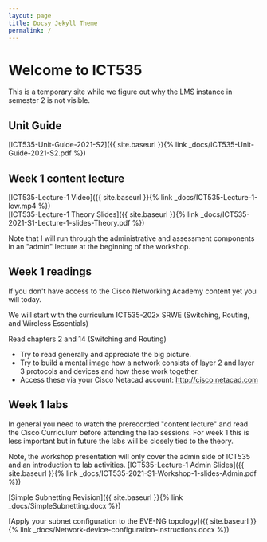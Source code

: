 ```yaml
---
layout: page
title: Docsy Jekyll Theme
permalink: /
---
```


# Welcome to ICT535

This is a temporary site while we figure out why the LMS instance in semester 2 is not visible.

## Unit Guide

[ICT535-Unit-Guide-2021-S2]({{ site.baseurl }}{% link _docs/ICT535-Unit-Guide-2021-S2.pdf %})

## Week 1 content lecture

[ICT535-Lecture-1 Video]({{ site.baseurl }}{% link _docs/ICT535-Lecture-1-low.mp4 %})<br>
[ICT535-Lecture-1 Theory Slides]({{ site.baseurl }}{% link _docs/ICT535-2021-S1-Lecture-1-slides-Theory.pdf %})

Note that I will run through the administrative and assessment components in an "admin" lecture at the beginning of the workshop.<br>

## Week 1 readings
If you don't have access to the Cisco Networking Academy content yet you will today.

We will start with the curriculum ICT535-202x SRWE (Switching, Routing, and Wireless Essentials)

Read chapters 2 and 14 (Switching and Routing)
- Try to read generally and appreciate the big picture.
- Try to build a mental image how a network consists of layer 2 and layer 3 protocols and devices and how these work together.
- Access these via your Cisco Netacad account: http://cisco.netacad.com


## Week 1 labs
In general you need to watch the prerecorded "content lecture" and read the Cisco Curriculum before attending the lab sessions.  For week 1 this is less important but in future the labs will be closely tied to the theory.

Note, the workshop presentation will only cover the admin side of ICT535 and an introduction to lab activities.
[ICT535-Lecture-1 Admin Slides]({{ site.baseurl }}{% link _docs/ICT535-2021-S1-Workshop-1-slides-Admin.pdf %})

[Simple Subnetting Revision]({{ site.baseurl }}{% link _docs/SimpleSubnetting.docx %})<br>

[Apply your subnet configuration to the EVE-NG topology]({{ site.baseurl }}{% link _docs/Network-device-configuration-instructions.docx %})<br>

